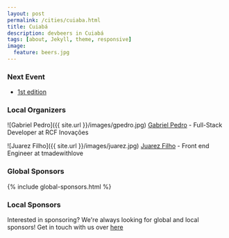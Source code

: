 ```yaml
---
layout: post
permalink: /cities/cuiaba.html
title: Cuiabá
description: devbeers in Cuiabá
tags: [about, Jekyll, theme, responsive]
image:
  feature: beers.jpg
---
```


### Next Event
* <a href="http://www.eventick.com.br/devbeers-cba-01" target="_blank">1st edition</a>

### Local Organizers
![Gabriel Pedro]({{ site.url }}/images/gpedro.jpg)
<a href="https://twitter.com/gpedro_" target="_blank">Gabriel Pedro</a> - Full-Stack Developer at RCF Inovações

![Juarez Filho]({{ site.url }}/images/juarez.jpg)
<a href="https://twitter.com/juarezpaf" target="_blank">Juarez Filho</a> - Front end Engineer at tmadewithlove

### Global Sponsors
{% include global-sponsors.html %}

### Local Sponsors

Interested in sponsoring? We're always looking for global and local sponsors! Get in touch with us over [here](mailto:contact@devbeers.io)
